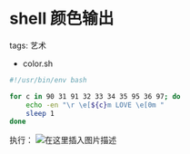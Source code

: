 #  shell 颜色输出
tags: 艺术

 - color.sh

```bash
#!/usr/bin/env bash

for c in 90 31 91 32 33 34 35 95 36 97; do
	echo -en "\r \e[${c}m LOVE \e[0m "
	sleep 1
done
```
执行：
![在这里插入图片描述](https://img-blog.csdnimg.cn/4bec930a0d174b0ca166eb90a02da901.gif#pic_center)
